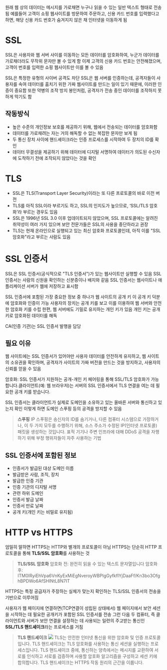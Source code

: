 원래 웹 상의 데이터는 메시지를 가로채면 누구나 읽을 수 있는 일반 텍스트 형태로 전송됨 
예를들어 고객이 쇼핑 웹사이트를 방문하여 주문하고, 신용 카드 번호를 입력했다고 하면, 해당 신용 카드 번호가 숨겨지지 않은 채 인터넷을 이동하게 됨

# SSL

SSL은 사용자와 웹 서버 사이를 이동하는 모든 데이터를 암호화하여, 누군가 데이터를 가로채더라도 무작위 문자만 볼 수 있게 함
이제 고객의 신용 카드 번호는 안전해졌으며, 고객이 번호를 입력한 쇼핑 웹사이트만 이를 볼 수 있음

SSL은 특정한 유형의 사이버 공격도 차단
SSL은 웹 서버를 인증하는데, 공격자들이 사용자를 속여 데이터를 훔치기 위한 가짜 웹사이트를 만드는 일이 있기 때문에, 이러한 인증이 중요함
또한 약병의 조작 방지 봉인처럼, 공격자가 전송 중인 데이터를 조작하지 못하게 막기도 함

## 작동방식

- 높은 수준의 개인정보 보호를 제공하기 위해, 웹에서 전송되는 데이터를 암호화함 
- 데이터를 가로채려는 자는 거의 해독할 수 없는 복잡한 문자만 보게 됨
- 두 통신 장치 사이에 핸드셰이크라는 인증 프로세스를 시작하여 두 장치의 ID를 확인
- 데이터 무결성을 제공하기 위해 데이터에 디지털 서명하여 데이터가 의도된 수신자에 도착하기 전에 조작되지 않았다는 것을 확인

# TLS

- SSL은 TLS(Transport Layer Security)이라는 또 다른 프로토콜의 바로 이전 버전
- TLS를 아직 SSL이라 부르기도 하고, SSL의 인지도가 높으므로, ‘SSL/TLS 암호화’라 부르는 경우도 있음
- SSL은 1996년 SSL 3.0 이후 업데이트되지 않았으며, SSL 프로토콜에는 알려진 취약성이 여러 가지 있으며 보안 전문가들은 SSL의 사용을 중단하라고 권장
- TLS는 현재 온라인으로 실행되고 있는 최신 암호화 프로토콜인데, 아직 이를 "SSL 암호화"라고 부르는 사람도 있음

# SSL 인증서

SSL은 SSL 인증서(공식적으로 "TLS 인증서")가 있는 웹사이트만 실행할 수 있음 
SSL 인증서는 사람의 신원을 확인하는 신분증이나 배지와 같음
SSL 인증서는 웹사이트나 애플리케이션 서버가 웹에 저장하고 표시함

SSL 인증서에 포함된 가장 중요한 정보 중 하나가 웹 사이트의 공개 키
이 공개 키 덕분에 암호화와 인증이 가능 
사용자의 장치는 공개 키를 보고 이를 이용하여 웹 서버와 안전한 암호화 키를 수립 
한편, 웹 서버에도 기밀로 유지하는 개인 키가 있음
개인 키는 공개 키로 암호화된 데이터를 해독

CA(인증 기관)는 SSL 인증서 발행을 담당

## 필요 이유

웹 사이트에는 SSL 인증서가 있어야만 사용자 데이터를 안전하게 유지하고, 웹 사이트의 소유권을 확인하며, 공격자가 사이트의 가짜 버전을 만드는 것을 방지하고, 사용자의 신뢰를 얻을 수 있음

암호화: SSL 인증서가 지원하는 공개-개인 키 페어링을 통해 SSL/TLS 암호화가 가능합니다.클라이언트(예: 웹 브라우저)는 서버의 SSL 인증서에서 TLS 연결을 여는 데 필요한 공개 키를 받습니다.

SSL 인증서는 클라이언트가 실제로 도메인을 소유하고 있는 올바른 서버와 통신하고 있는지 확인
이렇게 하면 도메인 스푸핑 등의 공격을 방지할 수 있음

> **스푸핑**
> IP 스푸핑은 송신자의 ID를 숨기거나, 다른 컴퓨터 시스템으로 가장하거나, 이 두 가지 모두를 수행하기 위해, 소스 주소가 수정된 IP(인터넷 프로토콜) 패킷을 생성하는 것입니다. 표적 기기나 주변 인프라에 대해 DDoS 공격을 자행하기 위해 부정 행위자들이 자주 사용하는 기법

## SSL 인증서에 포함된 정보

- 인증서가 발급된 대상 도메인 이름
- 발급받은 사람, 조직, 장치
- 발급한 인증 기관
- 인증 기관의 디지털 서명
- 관련 하위 도메인
- 인증서 발급 날짜
- 인증서 만료 날짜
- 공개 키(개인 키는 비밀로 유지됨)

# HTTP vs HTTPS

엄밀히 말하면 HTTPS는 HTTP와 별개의 프로토콜이 아님
HTTPS는 단순히 HTTP 프로토콜을 통해 **TLS/SSL 암호화**를 사용하는 것

> **TLS/SSL 암호화**
> 암호화 전:
> 완전히 읽을 수 있는 텍스트 문자열입니다
> 암호화 후:
> ITM0IRyiEhVpa6VnKyExMiEgNveroyWBPlgGyfkflYjDaaFf/Kn3bo3OfghBPDWo6AfSHlNtL8N7IT

HTTPS는 특정 공급자가 주장하는 실체가 맞는지 확인하는 TLS/SSL 인증서의 전송을 기반으로 이루어짐

사용자가 웹 페이지에 연결하면(TCP연결이 성립된 상태에서) 웹 페이지에서 보안 세션을 시작하는 데 필요한 공개키가 포함된 SSL 인증서를 전송
그런 다음 두 컴퓨터, 즉 클라이언트와 서버가 보안 연결을 설정하는 데 사용되는 일련의 주고받는 통신인 **SSL/TLS 핸드셰이크**라는 프로세스를 거침

> **TLS 핸드셰이크**
> ![](https://velog.velcdn.com/images/eoveol/post/f2239698-9d49-474a-838e-c198d0c2de21/image.png)
> TLS는 안전한 인터넷 통신을 위한 암호화 및 인증 프로토콜입니다. TLS 핸드셰이크는 TLS 암호화를 사용하는 통신 세션을 실행하는 프로세스입니다. TLS 핸드셰이크 중에, 통신하는 양측에서는 메시지를 교환하여 서로를 인식하고 서로를 검증하며 사용할 암호화 알고리즘을 구성하고 세션 키에 합의합니다. TLS 핸드셰이크는 HTTPS 작동 원리의 근간을 이룹니다.
